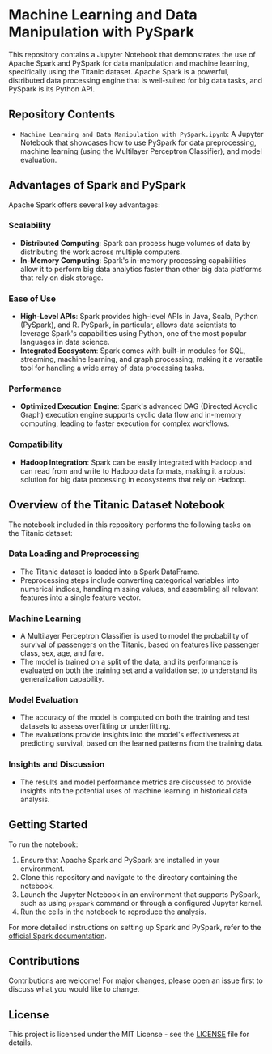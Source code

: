 # Machine Learning and Data Manipulation with PySpark

This repository contains a Jupyter Notebook that demonstrates the use of Apache Spark and PySpark for data manipulation and machine learning, specifically using the Titanic dataset. Apache Spark is a powerful, distributed data processing engine that is well-suited for big data tasks, and PySpark is its Python API.

## Repository Contents

- `Machine Learning and Data Manipulation with PySpark.ipynb`: A Jupyter Notebook that showcases how to use PySpark for data preprocessing, machine learning (using the Multilayer Perceptron Classifier), and model evaluation.

## Advantages of Spark and PySpark

Apache Spark offers several key advantages:

### Scalability
- **Distributed Computing**: Spark can process huge volumes of data by distributing the work across multiple computers.
- **In-Memory Computing**: Spark's in-memory processing capabilities allow it to perform big data analytics faster than other big data platforms that rely on disk storage.

### Ease of Use
- **High-Level APIs**: Spark provides high-level APIs in Java, Scala, Python (PySpark), and R. PySpark, in particular, allows data scientists to leverage Spark's capabilities using Python, one of the most popular languages in data science.
- **Integrated Ecosystem**: Spark comes with built-in modules for SQL, streaming, machine learning, and graph processing, making it a versatile tool for handling a wide array of data processing tasks.

### Performance
- **Optimized Execution Engine**: Spark's advanced DAG (Directed Acyclic Graph) execution engine supports cyclic data flow and in-memory computing, leading to faster execution for complex workflows.

### Compatibility
- **Hadoop Integration**: Spark can be easily integrated with Hadoop and can read from and write to Hadoop data formats, making it a robust solution for big data processing in ecosystems that rely on Hadoop.

## Overview of the Titanic Dataset Notebook

The notebook included in this repository performs the following tasks on the Titanic dataset:

### Data Loading and Preprocessing
- The Titanic dataset is loaded into a Spark DataFrame.
- Preprocessing steps include converting categorical variables into numerical indices, handling missing values, and assembling all relevant features into a single feature vector.

### Machine Learning
- A Multilayer Perceptron Classifier is used to model the probability of survival of passengers on the Titanic, based on features like passenger class, sex, age, and fare.
- The model is trained on a split of the data, and its performance is evaluated on both the training set and a validation set to understand its generalization capability.

### Model Evaluation
- The accuracy of the model is computed on both the training and test datasets to assess overfitting or underfitting.
- The evaluations provide insights into the model's effectiveness at predicting survival, based on the learned patterns from the training data.

### Insights and Discussion
- The results and model performance metrics are discussed to provide insights into the potential uses of machine learning in historical data analysis.

## Getting Started

To run the notebook:
1. Ensure that Apache Spark and PySpark are installed in your environment.
2. Clone this repository and navigate to the directory containing the notebook.
3. Launch the Jupyter Notebook in an environment that supports PySpark, such as using `pyspark` command or through a configured Jupyter kernel.
4. Run the cells in the notebook to reproduce the analysis.

For more detailed instructions on setting up Spark and PySpark, refer to the [official Spark documentation](https://spark.apache.org/docs/latest/).

## Contributions

Contributions are welcome! For major changes, please open an issue first to discuss what you would like to change.

## License

This project is licensed under the MIT License - see the [LICENSE](LICENSE) file for details.
